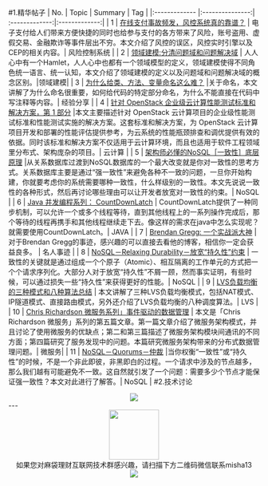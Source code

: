 #1.精华帖子
| No.  | Topic  | Summary | Tag |
|:------------- |:---------------:| :-------------:|:-------------:|
| 1 | [在线支付事故频发，风控系统真的靠谱？](http://mp.weixin.qq.com/s?__biz=MjM5MDE0Mjc4MA==&mid=2650992729&idx=1&sn=06015b440b6be8c3abf5cce4d2066e0c&scene=1&srcid=0530TpmreDEqYtOQiXsJVKua#rd) | 电子支付给人们带来方便快捷的同时也给参与支付的各方带来了风险，账号盗用、虚假交易、金融欺诈等事件层出不穷。本文介绍了风控的误区，风控实时引擎以及CEP的相关内容。| 风险控制系统 |
| 2 | [领域建模:分清问题域和问题解决域](http://mp.weixin.qq.com/s?__biz=MzIxMzEzMjM5NQ==&mid=2651029079&idx=1&sn=da47e133b00db6ad9d7f46f8d08b9cf8&scene=1&srcid=0530hOkALrBt8kHsr2DHpwAw#rd) | 人人心中有一个Hamlet，人人心中也都有一个领域模型的定义，领域建模使得不同角色统一语言、统一认知，本文介绍了领域建模的定义以及问题域和问题解决域的概念区别。|领域建模|
| 3 | [为什么给类、方法、变量命名这么难？](http://mp.weixin.qq.com/s?__biz=MzA4MjEyNTA5Mw==&mid=2652563710&idx=1&sn=f69f6108319f6a6c2a25651a193c26b2&scene=1&srcid=0530FW2YApNBK8hzl5PcKOnj#rd) |关于命名，本文讲解了为什么命名很重要，如何给代码的特定部分命名，为什么不能直接在代码中写注释等内容。|  经验分享 |
| 4 | [针对 OpenStack 企业级云计算性能测试标准和解决方案，第 1 部分](http://mp.weixin.qq.com/s?__biz=MzAxOTAzMDEwMA==&mid=2652499908&idx=3&sn=59c8d22896eb712f4c2de6c9d37e84f4&scene=1&srcid=0602pLtdwHw1vq2dcDdYM0gN#rd) |本文主要描述针对 OpenStack 云计算项目的企业级性能测试标准和性能测试实施的解决方案。这套标准和解决方案，为 OpenStack 云计算项目开发和部署的性能评估提供参考，为云系统的性能瓶颈排查和调优提供有效的依据。同时该标准和解决方案不仅适用于云计算环境，而且也适用于软件工程领域里分布式、架构庞杂的项目。|  云计算 |
| 5 | [架构师必懂的NoSQL［一致性］底层原理](http://mp.weixin.qq.com/s?__biz=MzA5MzQ2NTY0OA==&mid=2650796170&idx=1&sn=d21f2d1d0c65098217684454889ed936&scene=1&srcid=0602vm2Eq5a83KInqLLlbbr2#rd) |从关系数据库过渡到NoSQL数据库的一个最大改变就是你对一致性的思考方式。关系数据库主要是通过“强一致性”来避免各种不一致的问题，一旦你开始构建，你就要考虑你的系统需要哪种一致性，什么样级别的一致性。本文先说说一致性的各种形式，然后再讨论哪些理由可以让开发者放宽对一致性的约束。|  NoSQL |
| 6 | [Java 并发编程系列： CountDownLatch](http://mp.weixin.qq.com/s?__biz=MzA5MzQ2NTY0OA==&mid=2650796169&idx=1&sn=1fdf3d33603b56173d31b36d1f61ae92&scene=1&srcid=0601Q5LfogkA3ZsvVwoN2NkT#rd) | CountDownLatch提供了一种同步机制，可以允许一个或多个线程等待，直到其他线程上的一系列操作完成后，那个等待的线程再携手和其他线程继续走下去。像这样的需求在java中怎么实现呢？就需要使用CountDownLatch。|  JAVA |
| 7 | [Brendan Gregg: 一个实战派大神](http://mp.weixin.qq.com/s?__biz=MjM5ODAzODgyMQ==&mid=2650152633&idx=1&sn=92908fa7122cfa780c43dc541cab719a&scene=1&srcid=0530fyw5i3384ysm595BebVy#rd) | 对于Brendan Gregg的事迹，感兴趣的可以直接去看他的博客，相信你一定会获益良多。 |  名人事迹 |
| 8 | [NoSQL－Relaxing Durability－放宽“持久性”约束](http://mp.weixin.qq.com/s?__biz=MzA5MzQ2NTY0OA==&mid=2650796157&idx=1&sn=772c9224e052660ea30e95fe04b1c1ae&scene=1&srcid=0530357K6iOZVh0jcHTyUKQ6#rd) | 一致性的关键就是通过组成一个个原子（Atomic）、相互隔离的工作单元的方式把一个个请求序列化。大部分人对于放宽“持久性”不屑一顾，然而事实证明，有些时候，可以通过损失一些“持久性”来获得更好的性能。|  NoSQL |
| 9 | [LVS负载均衡的三种模式和八种算法总结](http://mp.weixin.qq.com/s?__biz=MzA3MzYwNjQ3NA==&mid=2651296651&idx=1&sn=2198c714854428fdf32027ad73fdae98&scene=1&srcid=0530GdmWzzgeyPiaYHHjkqFN#rd) | 本文讲解了三种LVS负载均衡模式，包括NAT模式、IP隧道模式、直接路由模式，另外还介绍了LVS负载均衡的八种调度算法。|  LVS |
| 10 | [Chris Richardson 微服务系列」事件驱动的数据管理](http://mp.weixin.qq.com/s?__biz=MzA5NTUxNzE4MQ==&mid=2659266694&idx=1&sn=31c6446fdda27c6e01720538628b4182&scene=1&srcid=0601NkJRhza9fzQhyFmriN8a#rd) | 本文是「Chris Richardson 微服务」系列的第五篇文章。第一篇文章介绍了微服务架构模式，并且讨论了使用微服务的优缺点；第二和第三篇描述了微服务架构模块间通讯的不同方面；第四篇研究了服务发现中的问题。本篇研究微服务架构带来的分布式数据管理问题。| 微服务|
| 11 | [NoSQL－Quorums－仲裁](http://mp.weixin.qq.com/s?__biz=MzA5MzQ2NTY0OA==&mid=2650796159&idx=1&sn=29d95ca3e06933c47fc54cf93985b5d4&scene=1&srcid=0531QyF9dYOkWuHI5vrurUl1#rd) |当你权衡“一致性”或“持久性”的时候，不是一个非此即彼，非黑即白的过程。一个请求中涉及的节点越多，那么我们越有可能避免不一致。这自然就引发了一个问题：需要多少个节点才能保证强一致性？本文对此进行了解答。|  NoSQL |
#2.技术讨论
<div align=center>
<img src="http://fmn.rrimg.com/fmn076/20160604/2340/large_YONJ_568c000088461e83.jpg" >
</div>
---
<div align=center>
<img src="http://tp1.sinaimg.cn/5360958752/180/40095350112/1" width="100" height="100" >
</div>
<html>
<body>
<div align="center" style="border:lpx solid red">
如果您对麻袋理财互联网技术群感兴趣，请扫描下方二维码微信联系misha13
<div align=center>
<img src="http://fmn.rrfmn.com/fmn078/20160501/2225/original_s0Hg_f5cc000266151e83.jpg"  >
</div>
<html>
<body>
<div align="center" style="border:lpx solid red">
</div>
